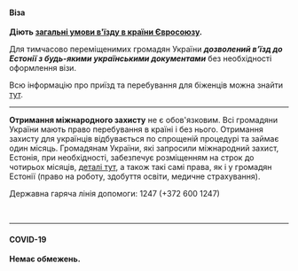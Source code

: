 #### Віза

**Діють [загальні умови в'їзду в країни Євросоюзу](/article/73ed692655a69928f4fbd4601).** 

<section type="note">

Для тимчасово переміщенимих громадян України ***дозволений в’їзд до Естонії з будь-якими українськими документами*** без необхідності оформлення візи.
</section>

Всю інформацію про приїзд та перебування для біженців можна знайти [тут](https://kriis.ee/uk-UA/dlya-bizhenciv-z-ukraini/priizd-do-estonii).

***

**Отримання міжнародного захисту** не є обов'язковим. Всі громадяни України мають право перебування в країні і без нього. 
Отримання захисту для українців відбувається по спрощеній процедурі та займає один місяць. Громадянам України, які запросили міжнародний захист, Естонія, при необхідності, забезпечує розміщенням на строк до чотирьох місяців, [деталі тут](https://www.politsei.ee/uk/instrukciya/informaciya-u-zv-yazku-z-ukrajinskoyu-viynoyu/klopotannya-schodo-m-zhnarodnogo-zahistu), а також такі самі права, як і у громадян Естонії (право на роботу, здобуття освіти, медичне страхування).

Державна гаряча лінія допомоги: 1247 (+372 600 1247)


</br>

***

#### COVID-19

**Немає обмежень.**